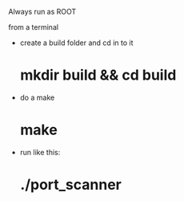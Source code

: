 Always run as ROOT

from a terminal
- create a build folder and cd in to it
  # mkdir build && cd build
- do a make
  # make
- run like this:
  # ./port_scanner <HOST> <PORT> <INTERFACE>
